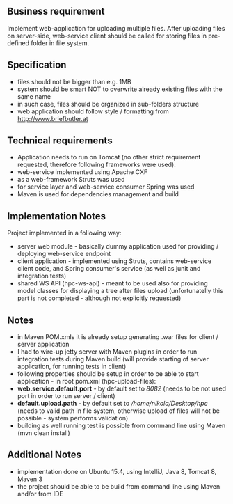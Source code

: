 Business requirement
--------------------
Implement web-application for uploading multiple files. After uploading files on server-side, web-service client should be called for storing files in pre-defined folder in file system.

Specification
-------------
- files should not be bigger than e.g. 1MB
- system should be smart NOT to overwrite already existing files with the same name
- in such case, files should be organized in sub-folders structure
- web application should follow style / formatting from http://www.briefbutler.at

Technical requirements
----------------------
- Application needs to run on Tomcat (no other strict requirement requested, therefore following frameworks were used):
- web-service implemented using Apache CXF
- as a web-framework Struts was used
- for service layer and web-service consumer Spring was used
- Maven is used for dependencies management and build

Implementation Notes
--------------------
Project implemented in a following way:
- server web module - basically dummy application used for providing / deploying web-service endpoint
- client application - implemented using Struts, contains web-service client code, and Spring consumer's service (as well as junit and integration tests)
- shared WS API (hpc-ws-api) - meant to be used also for providing model classes for displaying a tree after files upload (unfortunatelly this part is not completed - although not explicitly requested)

Notes
----------------
- in Maven POM.xmls it is already setup generating .war files for client / server application
- I had to wire-up jetty server with Maven plugins in order to run integration tests during Maven build (will provide starting of server application, for running tests in client)
- following properties should be setup in order to be able to start application - in root pom.xml (hpc-upload-files):
- **web.service.default.port** - by default set to *8082* (needs to be not used port in order to run server / client)
- **default.upload.path** - by default set to */home/nikola/Desktop/hpc* (needs to valid path in file system, otherwise upload of files will not be possible - system performs validation)
- building as well running test is possible from command line using Maven (mvn clean install)

Additional Notes
----------------
- implementation done on Ubuntu 15.4, using IntelliJ, Java 8, Tomcat 8, Maven 3
- the project should be able to be build from command line using Maven and/or from IDE
